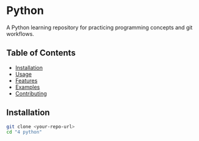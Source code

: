 # Python

A Python learning repository for practicing programming concepts and git workflows.

## Table of Contents
- [Installation](#installation)
- [Usage](#usage)
- [Features](#features)
- [Examples](#examples)
- [Contributing](#contributing)

## Installation
```bash
git clone <your-repo-url>
cd "4 python"
```
